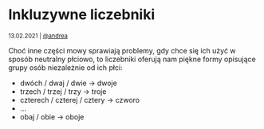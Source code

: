# Inkluzywne liczebniki

<small>13.02.2021 | [@andrea](/@andrea)</small>

Choć inne części mowy sprawiają problemy, gdy chce się ich użyć w sposób neutralny płciowo,
to liczebniki oferują nam piękne formy opisujące grupy osób niezależnie od ich płci:

 - dwóch / dwaj / dwie → dwoje
 - trzech / trzej / trzy → troje
 - czterech / czterej / cztery → czworo
 - …
 - obaj / obie → oboje
